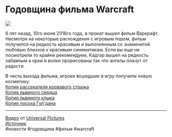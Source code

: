 # Годовщина фильма Warcraft

[![](https://wow.zamimg.com/uploads/screenshots/normal/1064880.jpg?maxWidth=1200)](https://wow.zamimg.com/uploads/screenshots/normal/1064880.jpg)


6 лет назад, 10го июня 2016го года, в прокат вышел фильм Варкрафт. Несмотря на некоторые расхождения с игровым лором, фильм получился на редкость красивым и выполненным со знаменитой любовью близзов к красивым синематикам. Если вы еще не посмотрели то крайне рекомендуем, Кадгар вышел на редкость забавным а орки и волки прорисованы так что ангелы плачут от радости.

В честь выхода фильма, игроки вошедшие в игру получили новую косметику:  
<a href="https://ru.wowhead.com/item=141001"> Копия рассекателя кровавого стража</a>  
<a href="https://ru.wowhead.com/item=141000"> Копия львиного сердца</a>  
<a href="https://ru.wowhead.com/item=140999"> Копия львиного клыка</a>  
<a href="https://ru.wowhead.com/item=141002"> Копия посоха Гул'дана</a>  

---
[Видео](https://www.youtube.com/watch?v=7Ejd0CMgqIQ) от [Universal Pictures](https://www.youtube.com/c/UniversalPictures)  
[Источник](https://www.wowhead.com/news/327338)  
#новости #годовщина #фильм #warcraft  